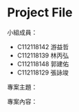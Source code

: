 # Project File

小組成員：
- C112118142 游益哲
- C112118139 林丙弘
- C112118148 郭建佑
- C112118129 張詠竣

專案主題：

專案內容：
